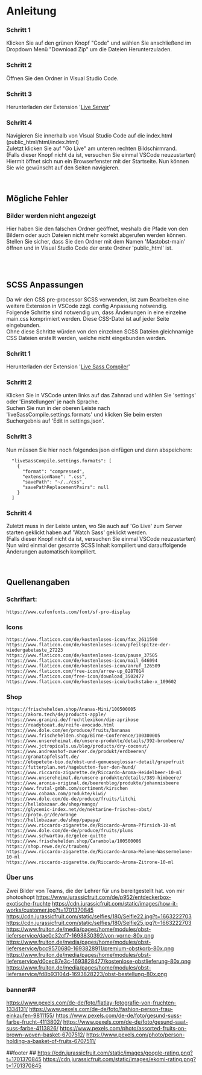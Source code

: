 # Anleitung

### Schritt 1

Klicken Sie auf den grünen Knopf "Code" und wählen Sie anschließend im Dropdown Menü "Download Zip" um die Dateien Herunterzuladen.

### Schritt 2

Öffnen Sie den Ordner in Visual Studio Code.

### Schritt 3

Herunterladen der Extension '[Live Server](https://marketplace.visualstudio.com/items?itemName=ritwickdey.LiveServer)'


### Schritt 4

Navigieren Sie innerhalb von Visual Studio Code auf die index.html (public_html/html/index.html)<br>
Zuletzt klicken Sie auf "Go Live" am unteren rechten Bildschirmrand.<br>
(Falls dieser Knopf nicht da ist, versuchen Sie einmal VSCode neuzustarten)<br>
Hiermit öffnet sich nun ein Browserfenster mit der Startseite. Nun können Sie wie gewünscht auf den Seiten navigieren.<br>

<br>

## Mögliche Fehler

### Bilder werden nicht angezeigt

Hier haben Sie den falschen Ordner geöffnet, weshalb die Pfade von den Bildern oder auch Dateien nicht mehr korrekt abgerufen werden können.<br>
Stellen Sie sicher, dass Sie den Ordner mit dem Namen 'Mastobst-main' öffnen und in Visual Studio Code der erste Ordner 'public_html' ist.<br>

<br>
<br>

## SCSS Anpassungen

Da wir den CSS pre-processor SCSS verwenden, ist zum Bearbeiten eine weitere Extension in VSCode zzgl. config Anpassung notwendig.<br>
Folgende Schritte sind notwendig um, dass Änderungen in eine einzelne main.css komprimiert werden. Diese CSS-Datei ist auf jeder Seite eingebunden.<br>
Ohne diese Schritte würden von den einzelnen SCSS Dateien gleichnamige CSS Dateien erstellt werden, welche nicht eingebunden werden.<br>

### Schritt 1

Herunterladen der Extension '[Live Sass Compiler](https://marketplace.visualstudio.com/items?itemName=ritwickdey.live-sass)'

### Schritt 2

Klicken Sie in VSCode unten links auf das Zahnrad und wählen Sie 'settings' oder 'Einstellungen' je nach Sprache.<br>
Suchen Sie nun in der oberen Leiste nach 'liveSassCompile.settings.formats' und klicken Sie beim ersten Suchergebnis auf 'Edit in settings.json'.<br>

### Schritt 3

Nun müssen Sie hier noch folgendes json einfügen und dann abspeichern:
```
  "liveSassCompile.settings.formats": [
    {
      "format": "compressed",
      "extensionName": ".css",
      "savePath": "~/../css",
      "savePathReplacementPairs": null
    }
  ]
```

### Schritt 4

Zuletzt muss in der Leiste unten, wo Sie auch auf 'Go Live' zum Server starten geklickt haben auf 'Watch Sass' geklickt werden.<br>
(Falls dieser Knopf nicht da ist, versuchen Sie einmal VSCode neuzustarten)<br>
Nun wird einmal der gesamte SCSS Inhalt kompiliert und darauffolgende Änderungen automatisch kompiliert.<br>

<br>

## Quellenangaben

### Schriftart:

    https://www.cufonfonts.com/font/sf-pro-display

### Icons

    https://www.flaticon.com/de/kostenloses-icon/fax_2611590
    https://www.flaticon.com/de/kostenloses-icon/pfeilspitze-der-wiedergabetaste_27223
    https://www.flaticon.com/de/kostenloses-icon/pause_37505
    https://www.flaticon.com/de/kostenloses-icon/mail_646094
    https://www.flaticon.com/de/kostenloses-icon/anruf_126509
    https://www.flaticon.com/free-icon/arrow-up_8287014
    https://www.flaticon.com/free-icon/download_3502477
    https://www.flaticon.com/de/kostenloses-icon/buchstabe-x_109602

### Shop

    https://frischehelden.shop/Ananas-Mini/100500005
    https://akorn.tech/de/products-apple/
    https://www.granini.de/fruchtlexikon/die-aprikose
    https://readytoeat.de/reife-avocado.html
    https://www.dole.com/en/produce/fruits/bananas
    https://www.frischehelden.shop/Birne-Conference/100300005
    https://www.unsereheimat.de/unsere-produkte/details/392-brombeere/
    https://www.jctropicals.us/blog/products/dry-coconut/
    https://www.andreashof-zuerker.de/produkt/erdbeeren/
    https://granatapfelsaft.de/
    https://etepetete-bio.de/obst-und-gemueseglossar-detail/grapefruit
    https://futterplan.net/hagebutten-fuer-den-hund/
    https://www.riccardo-zigarette.de/Riccardo-Aroma-Heidelbeer-10-ml
    https://www.unsereheimat.de/unsere-produkte/details/389-himbeere/
    https://www.aronia-original.de/beerenblog/produkte/johannisbeere
    http://www.frutal-gmbh.com/sortiment/kirschen
    https://www.cobana.com/produkte/kiwi/
    https://www.dole.com/de-de/produce/fruits/litchi
    https://hellobazaar.de/shop/mango/
    https://glycemic-index.net/de/nektarine-frisches-obst/
    https://proto.gr/de/orange
    https://hellobazaar.de/shop/papaya/
    https://www.riccardo-zigarette.de/Riccardo-Aroma-Pfirsich-10-ml
    https://www.dole.com/de-de/produce/fruits/plums
    https://www.schwartau.de/gelee-quitte
    https://www.frischehelden.shop/Carambola/100500006
    https://shop.rewe.de/c/trauben/
    https://www.riccardo-zigarette.de/Riccardo-Aroma-Melone-Wassermelone-10-ml
    https://www.riccardo-zigarette.de/Riccardo-Aroma-Zitrone-10-ml

 ### Über uns ###
Zwei Bilder von Teams, die der Lehrer für uns bereitgestellt hat. von mir photoshopt
https://www.jurassicfruit.com/de/p952/entdeckerbox-exotische-fruchte
https://cdn.jurassicfruit.com/static/images/how-it-works/customer.jpg?t=1701370845
https://cdn.jurassicfruit.com/static/selfies/180/Selfie22.jpg?t=1663222703
https://cdn.jurassicfruit.com/static/selfies/180/Selfie25.jpg?t=1663222703
https://www.fruiton.de/media/pages/home/modules/obst-lieferservice/dae0c32cf7-1693830392/von-vorne-80x.png
https://www.fruiton.de/media/pages/home/modules/obst-lieferservice/bcc9570680-1693828911/premium-obstkorb-80x.png
https://www.fruiton.de/media/pages/home/modules/obst-lieferservice/d0cec87e3c-1693828477/kostenlose-obstlieferung-80x.png
https://www.fruiton.de/media/pages/home/modules/obst-lieferservice/fd8b93104d-1693828223/obst-bestellung-80x.png


### banner##
https://www.pexels.com/de-de/foto/flatlay-fotografie-von-fruchten-1334131/
https://www.pexels.com/de-de/foto/fashion-person-frau-einkaufen-9811155/
https://www.pexels.com/de-de/foto/gesund-suss-farbe-frucht-4113802/
https://www.pexels.com/de-de/foto/gesund-saat-suss-farbe-4113826/
https://www.pexels.com/photo/assorted-fruits-on-brown-woven-basket-6707512/
https://www.pexels.com/photo/person-holding-a-basket-of-fruits-6707511/

##footer ##
https://cdn.jurassicfruit.com/static/images/google-rating.png?t=1701370845
https://cdn.jurassicfruit.com/static/images/ekomi-rating.png?t=1701370845
